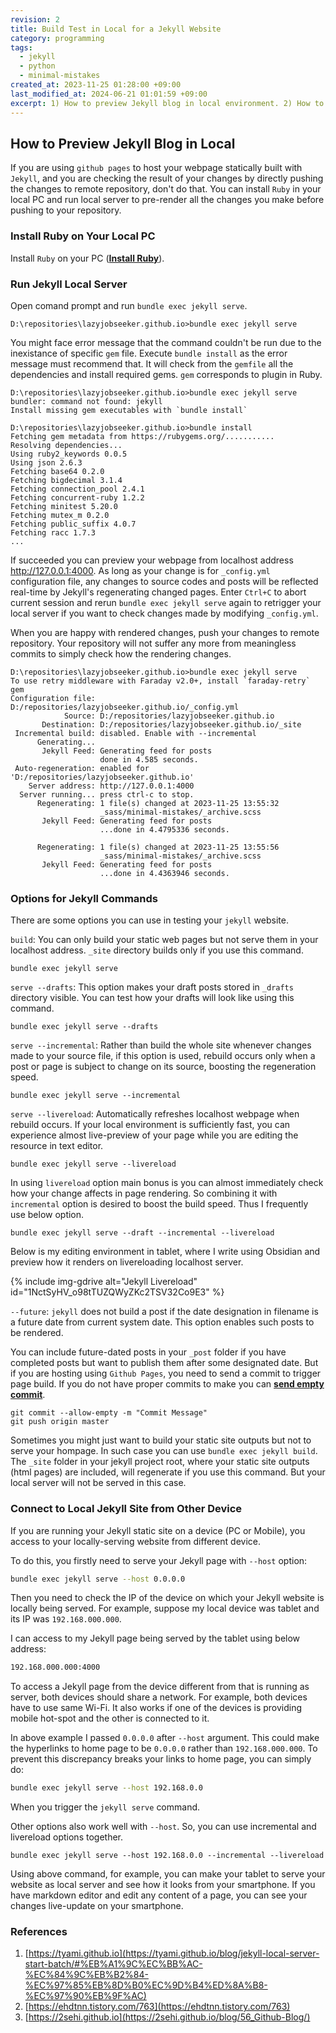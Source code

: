 ```yaml
---
revision: 2
title: Build Test in Local for a Jekyll Website
category: programming
tags:
  - jekyll
  - python
  - minimal-mistakes
created_at: 2023-11-25 01:28:00 +09:00
last_modified_at: 2024-06-21 01:01:59 +09:00
excerpt: 1) How to preview Jekyll blog in local environment. 2) How to use __future__ module to provide type hinting for custom class.
---
```


## How to Preview Jekyll Blog in Local

If you are using `github pages` to host your webpage statically built with `Jekyll`, and you are checking the result of your changes by directly pushing the changes to remote repository, don't do that.  You can install `Ruby` in your local PC and run local server to pre-render all the changes you make before pushing to your repository.

### Install Ruby on Your Local PC

Install `Ruby` on your PC ([**Install Ruby**](https://rubyinstaller.org/downloads/)).

### Run Jekyll Local Server

Open comand prompt and run `bundle exec jekyll serve`.

```
D:\repositories\lazyjobseeker.github.io>bundle exec jekyll serve
```

You might face error message that the command couldn't be run due to the inexistance of specific `gem` file.  Execute `bundle install` as the error message must recommend that.  It will check from the `gemfile` all the dependencies and install required gems.  `gem` corresponds to plugin in Ruby.

```
D:\repositories\lazyjobseeker.github.io>bundle exec jekyll serve
bundler: command not found: jekyll
Install missing gem executables with `bundle install`

D:\repositories\lazyjobseeker.github.io>bundle install
Fetching gem metadata from https://rubygems.org/...........
Resolving dependencies...
Using ruby2_keywords 0.0.5
Using json 2.6.3
Fetching base64 0.2.0
Fetching bigdecimal 3.1.4
Fetching connection_pool 2.4.1
Fetching concurrent-ruby 1.2.2
Fetching minitest 5.20.0
Fetching mutex_m 0.2.0
Fetching public_suffix 4.0.7
Fetching racc 1.7.3
...
```

If succeeded you can preview your webpage from localhost address http://127.0.0.1:4000.  As long as your change is for `_config.yml` configuration file, any changes to source codes and posts will be reflected real-time by Jekyll's regenerating changed pages.  Enter `Ctrl+C` to abort current session and rerun `bundle exec jekyll serve` again to retrigger your local server if you want to check changes made by modifying `_config.yml`.

When you are happy with rendered changes, push your changes to remote repository.  Your repository will not suffer any more from meaningless commits to simply check how the rendering changes.

```
D:\repositories\lazyjobseeker.github.io>bundle exec jekyll serve
To use retry middleware with Faraday v2.0+, install `faraday-retry` gem
Configuration file: D:/repositories/lazyjobseeker.github.io/_config.yml
            Source: D:/repositories/lazyjobseeker.github.io
       Destination: D:/repositories/lazyjobseeker.github.io/_site
 Incremental build: disabled. Enable with --incremental
      Generating...
       Jekyll Feed: Generating feed for posts
                    done in 4.585 seconds.
 Auto-regeneration: enabled for 'D:/repositories/lazyjobseeker.github.io'
    Server address: http://127.0.0.1:4000
  Server running... press ctrl-c to stop.
      Regenerating: 1 file(s) changed at 2023-11-25 13:55:32
                    _sass/minimal-mistakes/_archive.scss
       Jekyll Feed: Generating feed for posts
                    ...done in 4.4795336 seconds.

      Regenerating: 1 file(s) changed at 2023-11-25 13:55:56
                    _sass/minimal-mistakes/_archive.scss
       Jekyll Feed: Generating feed for posts
                    ...done in 4.4363946 seconds.
```

### Options for Jekyll Commands

There are some options you can use in testing your `jekyll` website.

`build`: You can only build your static web pages but not serve them in your localhost address.  `_site` directory builds only if you use this command.

```
bundle exec jekyll serve
```

`serve --drafts`: This option makes your draft posts stored in `_drafts` directory visible.  You can test how your drafts will look like using this command.

```
bundle exec jekyll serve --drafts
```

`serve --incremental`: Rather than build the whole site whenever changes made to your source file, if this option is used, rebuild occurs only when a post or page is subject to change on its source, boosting the regeneration speed.

```
bundle exec jekyll serve --incremental
```

`serve --livereload`: Automatically refreshes localhost webpage when rebuild occurs.  If your local environment is sufficiently fast, you can experience almost live-preview of your page while you are editing the resource in text editor.

```
bundle exec jekyll serve --livereload
```

In using `livereload` option main bonus is you can almost immediately check how your change affects in page rendering.  So combining it with `incremental` option is desired to boost the build speed.  Thus I frequently use below option.

```
bundle exec jekyll serve --draft --incremental --livereload
```

Below is my editing environment in tablet, where I write using Obsidian and preview how it renders on livereloading localhost server.

{% include img-gdrive alt="Jekyll Livereload" id="1NctSyHV_o98tTUZQWyZKc2TSV32Co9E3" %}

`--future`: `jekyll` does not build a post if the date designation in filename is a future date from current system date.  This option enables such posts to be rendered.

You can include future-dated posts in your `_post` folder if you have completed posts but want to publish them after some designated date.  But if you are hosting using `Github Pages`, you need to send a commit to trigger page build.  If you do not have proper commits to make you can [**send empty commit**](https://freecodecamp.org/news/how-to-push-an-empty-commit-with-git/).

```
git commit --allow-empty -m "Commit Message"
git push origin master
```

Sometimes you might just want to build your static site outputs but not to serve your hompage.  In such case you can use `bundle exec jekyll build`.  The `_site` folder in your jekyll project root, where your static site outputs (html pages) are included, will regenerate if you use this command.  But your local server will not be served in this case.

### Connect to Local Jekyll Site from Other Device

If you are running your Jekyll static site on a device (PC or Mobile), you access to your locally-serving website from different device.

To do this, you firstly need to serve your Jekyll page with `--host` option:

```bash
bundle exec jekyll serve --host 0.0.0.0
```

Then you need to check the IP of the device on which your Jekyll website is locally being served.  For example, suppose my local device was tablet and its IP was `192.168.000.000`.

I can access to my Jekyll page being served by the tablet using below address:

```bash
192.168.000.000:4000
```

To access a Jekyll page from the device different from that is running as server, both devices should share a network.  For example, both devices have to use same Wi-Fi.  It also works if one of the devices is providing mobile hot-spot and the other is connected to it.

In above example I passed `0.0.0.0` after `--host` argument.  This could make the hyperlinks to home page to be `0.0.0.0` rather than `192.168.000.000`.  To prevent this discrepancy breaks your links to home page, you can simply do:

```bash
bundle exec jekyll serve --host 192.168.0.0
```

When you trigger the `jekyll serve` command.

Other options also work well with `--host`.  So, you can use incremental and livereload options together.

```
bundle exec jekyll serve --host 192.168.0.0 --incremental --livereload
```

Using above command, for example, you can make your tablet to serve your website as local server and see how it looks from your smartphone.  If you have markdown editor and edit any content of a page, you can see your changes live-update on your smartphone.

### References
1. [https://tyami.github.io](https://tyami.github.io/blog/jekyll-local-server-start-batch/#%EB%A1%9C%EC%BB%AC-%EC%84%9C%EB%B2%84-%EC%97%85%EB%8D%B0%EC%9D%B4%ED%8A%B8-%EC%97%90%EB%9F%AC)
2. [https://ehdtnn.tistory.com/763](https://ehdtnn.tistory.com/763)
3. [https://2sehi.github.io](https://2sehi.github.io/blog/56_Github-Blog/)